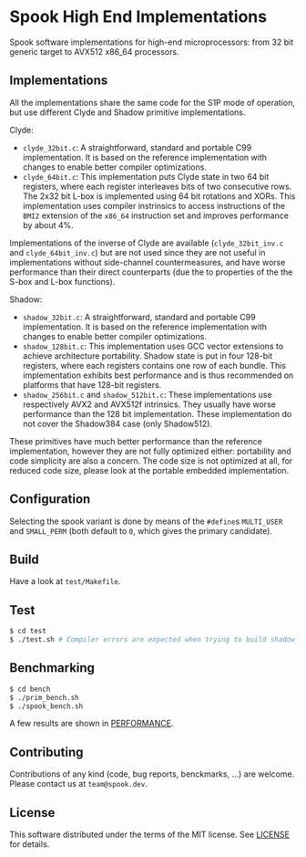 # Spook High End Implementations

Spook software implementations for high-end microprocessors: from 32 bit generic target to AVX512 x86_64 processors.

## Implementations

All the implementations share the same code for the S1P mode of operation, but use different Clyde and Shadow primitive implementations.

Clyde:
* `clyde_32bit.c`: A straightforward, standard and portable C99 implementation. It is based on the reference implementation with changes to enable better compiler optimizations.
* `clyde_64bit.c`: This implementation puts Clyde state in two 64 bit registers, where each register interleaves bits of two consecutive rows. The 2x32 bit L-box is implemented using 64 bit rotations and XORs. This implementation uses compiler instrinsics to access instructions of the `BMI2` extension of the `x86_64` instruction set and improves performance by about 4%.

Implementations of the inverse of Clyde are available (`clyde_32bit_inv.c` and `clyde_64bit_inv.c`) but are not used since they are not useful in implementations without side-channel countermeasures, and have worse performance than their direct counterparts (due the to properties of the the S-box and L-box functions).

Shadow:
* `shadow_32bit.c`: A straightforward, standard and portable C99 implementation. It is based on the reference implementation with changes to enable better compiler optimizations.
* `shadow_128bit.c`: This implementation uses GCC vector extensions to achieve architecture portability. Shadow state is put in four 128-bit registers, where each registers contains one row of each bundle. This implementation exhibits best performance and is thus recommended on platforms that have 128-bit registers.
* `shadow_256bit.c` and `shadow_512bit.c`: These implementations use respectively AVX2 and AVX512f intrinsics. They usually have worse performance than the 128 bit implementation. These implementation do not cover the Shadow384 case (only Shadow512).


These primitives have much better performance than the reference implementation, however they are not fully optimized either: portability and code simplicity are also a concern.
The code size is not optimized at all, for reduced code size, please look at the portable embedded implementation.

## Configuration

Selecting the spook variant is done by means of the `#define`s `MULTI_USER` and `SMALL_PERM` (both default to `0`, which gives the primary candidate).


## Build

Have a look at `test/Makefile`.

## Test

```sh
$ cd test
$ ./test.sh # Compiler errors are expected when trying to build shadow_256bit.c and shadow_512.c with SMALL_PERM=1
```

## Benchmarking

```sh
$ cd bench
$ ./prim_bench.sh
$ ./spook_bench.sh
```

A few results are shown in [PERFORMANCE](PERFORMANCE.md).

## Contributing

Contributions of any kind (code, bug reports, benckmarks, ...) are welcome. Please contact us at `team@spook.dev`.


## License

This software distributed under the terms of the MIT license. See [LICENSE](LICENSE) for details.
